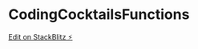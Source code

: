 # CodingCocktailsFunctions

[Edit on StackBlitz ⚡️](https://stackblitz.com/edit/web-platform-lt4rkw)
